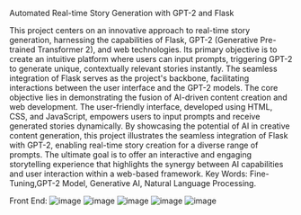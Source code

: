 Automated Real-time Story Generation with GPT-2 and Flask
	
This project centers on an innovative approach to real-time story generation, harnessing the capabilities of Flask, GPT-2 (Generative Pre-trained Transformer 2), and web technologies.
 Its primary objective is to create an intuitive platform where users can input prompts, triggering GPT-2 to generate unique, contextually relevant stories instantly. The seamless integration of Flask serves as the project's backbone, facilitating interactions between the user interface and the GPT-2 models. The core objective lies in demonstrating the fusion of AI-driven content creation and web development. 
 The user-friendly interface, developed using HTML, CSS, and JavaScript, empowers users to input prompts and receive generated stories dynamically. By showcasing the potential of AI in creative content generation, this project illustrates the seamless integration of Flask with GPT-2, enabling real-time story creation for a diverse range of prompts. The ultimate  goal is to offer an interactive and engaging storytelling experience that highlights the synergy between AI capabilities and user interaction within a web-based framework.
Key Words: Fine-Tuning,GPT-2 Model, Generative AI, Natural Language Processing.

Front End:
![image](https://github.com/TejithaNakka/Story-teller-GPT2-and-Flask-NLP/assets/98251198/93e8f9d9-6021-4aef-b959-285e440b7fd8)
![image](https://github.com/TejithaNakka/Story-teller-GPT2-and-Flask-NLP/assets/98251198/6f45918e-f279-4d97-913a-4cde99fe25b7)
![image](https://github.com/TejithaNakka/Story-teller-GPT2-and-Flask-NLP/assets/98251198/b59ca353-913e-40a1-a60f-bb988b68de0e)
![image](https://github.com/TejithaNakka/Story-teller-GPT2-and-Flask-NLP/assets/98251198/00bdc712-0a15-4e00-9d13-3b12fa39a5ce)
![image](https://github.com/TejithaNakka/Story-teller-GPT2-and-Flask-NLP/assets/98251198/4b993c47-bc24-4f7d-beae-d384199365f0)
